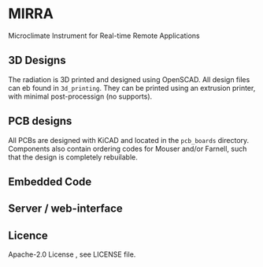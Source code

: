 # MIRRA 

Microclimate Instrument for Real-time Remote Applications

## 3D Designs

The radiation is 3D printed and designed using OpenSCAD. All design files can eb found in `3d_printing`. They can be printed using an extrusion printer, with minimal post-processign (no supports).

## PCB designs

All PCBs are designed with KiCAD and located in the `pcb_boards` directory. Components also contain ordering codes for Mouser and/or Farnell, such that the design is completely rebuilable.

## Embedded Code

## Server / web-interface

## Licence

Apache-2.0 License , see LICENSE file.
